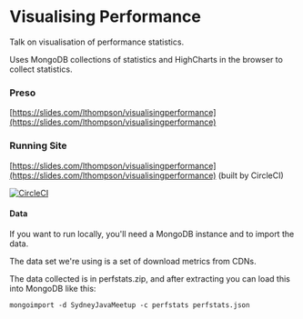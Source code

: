 # Visualising Performance
Talk on visualisation of performance statistics.

Uses MongoDB collections of statistics and HighCharts in the browser to collect statistics.

### Preso

[https://slides.com/lthompson/visualisingperformance](https://slides.com/lthompson/visualisingperformance)

### Running Site

[https://slides.com/lthompson/visualisingperformance](https://slides.com/lthompson/visualisingperformance)
(built by CircleCI)

[![CircleCI](https://circleci.com/gh/SydneyJavaMeetup/VisualisingPerformance.svg?style=svg)](https://circleci.com/gh/SydneyJavaMeetup/VisualisingPerformance)

#### Data
If you want to run locally, you'll need a MongoDB instance and to import the data.

The data set we're using is a set of download metrics from CDNs.

The data collected is in perfstats.zip, and after extracting you can load this into MongoDB like this:

```$text
mongoimport -d SydneyJavaMeetup -c perfstats perfstats.json
```
